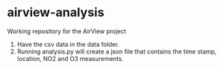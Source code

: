 # airview-analysis
Working repository for the AirView project

1. Have the csv data in the data folder. 
2. Running analysis.py will create a json file that contains the time stamp, location, NO2 and O3 measurements. 

